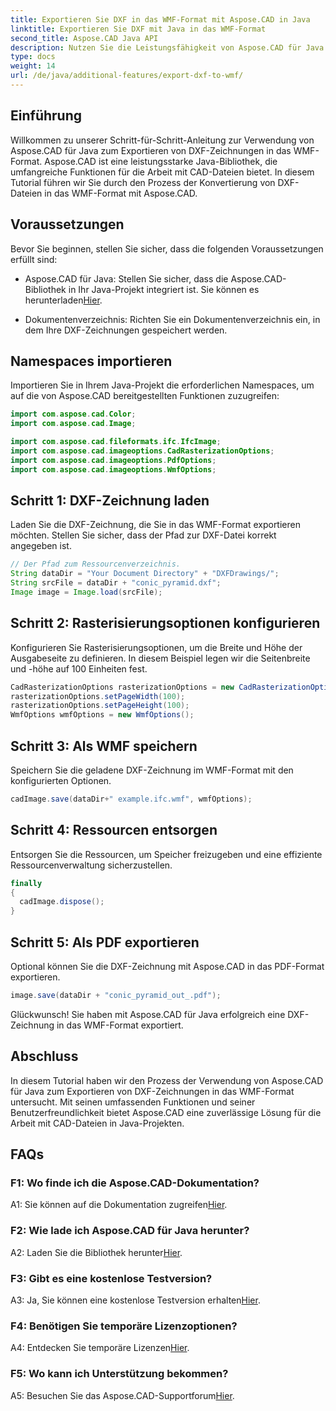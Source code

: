 ```yaml
---
title: Exportieren Sie DXF in das WMF-Format mit Aspose.CAD in Java
linktitle: Exportieren Sie DXF mit Java in das WMF-Format
second_title: Aspose.CAD Java API
description: Nutzen Sie die Leistungsfähigkeit von Aspose.CAD für Java. Erfahren Sie in unserem ausführlichen Tutorial, wie Sie DXF-Zeichnungen mühelos in das WMF-Format exportieren. Laden Sie die Bibliothek herunter, folgen Sie unserer Schritt-für-Schritt-Anleitung und verbessern Sie die Handhabung Ihrer CAD-Dateien.
type: docs
weight: 14
url: /de/java/additional-features/export-dxf-to-wmf/
---
```

## Einführung

Willkommen zu unserer Schritt-für-Schritt-Anleitung zur Verwendung von Aspose.CAD für Java zum Exportieren von DXF-Zeichnungen in das WMF-Format. Aspose.CAD ist eine leistungsstarke Java-Bibliothek, die umfangreiche Funktionen für die Arbeit mit CAD-Dateien bietet. In diesem Tutorial führen wir Sie durch den Prozess der Konvertierung von DXF-Dateien in das WMF-Format mit Aspose.CAD.

## Voraussetzungen

Bevor Sie beginnen, stellen Sie sicher, dass die folgenden Voraussetzungen erfüllt sind:

-  Aspose.CAD für Java: Stellen Sie sicher, dass die Aspose.CAD-Bibliothek in Ihr Java-Projekt integriert ist. Sie können es herunterladen[Hier](https://releases.aspose.com/cad/java/).

- Dokumentenverzeichnis: Richten Sie ein Dokumentenverzeichnis ein, in dem Ihre DXF-Zeichnungen gespeichert werden.

## Namespaces importieren

Importieren Sie in Ihrem Java-Projekt die erforderlichen Namespaces, um auf die von Aspose.CAD bereitgestellten Funktionen zuzugreifen:

```java
import com.aspose.cad.Color;
import com.aspose.cad.Image;

import com.aspose.cad.fileformats.ifc.IfcImage;
import com.aspose.cad.imageoptions.CadRasterizationOptions;
import com.aspose.cad.imageoptions.PdfOptions;
import com.aspose.cad.imageoptions.WmfOptions;
```

## Schritt 1: DXF-Zeichnung laden

Laden Sie die DXF-Zeichnung, die Sie in das WMF-Format exportieren möchten. Stellen Sie sicher, dass der Pfad zur DXF-Datei korrekt angegeben ist.

```java
// Der Pfad zum Ressourcenverzeichnis.
String dataDir = "Your Document Directory" + "DXFDrawings/";
String srcFile = dataDir + "conic_pyramid.dxf";
Image image = Image.load(srcFile);
```

## Schritt 2: Rasterisierungsoptionen konfigurieren

Konfigurieren Sie Rasterisierungsoptionen, um die Breite und Höhe der Ausgabeseite zu definieren. In diesem Beispiel legen wir die Seitenbreite und -höhe auf 100 Einheiten fest.

```java
CadRasterizationOptions rasterizationOptions = new CadRasterizationOptions();
rasterizationOptions.setPageWidth(100);
rasterizationOptions.setPageHeight(100);
WmfOptions wmfOptions = new WmfOptions();
```

## Schritt 3: Als WMF speichern

Speichern Sie die geladene DXF-Zeichnung im WMF-Format mit den konfigurierten Optionen.

```java
cadImage.save(dataDir+" example.ifc.wmf", wmfOptions);
```

## Schritt 4: Ressourcen entsorgen

Entsorgen Sie die Ressourcen, um Speicher freizugeben und eine effiziente Ressourcenverwaltung sicherzustellen.

```java
finally
{
  cadImage.dispose();
}
```

## Schritt 5: Als PDF exportieren

Optional können Sie die DXF-Zeichnung mit Aspose.CAD in das PDF-Format exportieren.

```java
image.save(dataDir + "conic_pyramid_out_.pdf"); 
```

Glückwunsch! Sie haben mit Aspose.CAD für Java erfolgreich eine DXF-Zeichnung in das WMF-Format exportiert.

## Abschluss

In diesem Tutorial haben wir den Prozess der Verwendung von Aspose.CAD für Java zum Exportieren von DXF-Zeichnungen in das WMF-Format untersucht. Mit seinen umfassenden Funktionen und seiner Benutzerfreundlichkeit bietet Aspose.CAD eine zuverlässige Lösung für die Arbeit mit CAD-Dateien in Java-Projekten.

## FAQs

### F1: Wo finde ich die Aspose.CAD-Dokumentation?

 A1: Sie können auf die Dokumentation zugreifen[Hier](https://reference.aspose.com/cad/java/).

### F2: Wie lade ich Aspose.CAD für Java herunter?

 A2: Laden Sie die Bibliothek herunter[Hier](https://releases.aspose.com/cad/java/).

### F3: Gibt es eine kostenlose Testversion?

A3: Ja, Sie können eine kostenlose Testversion erhalten[Hier](https://releases.aspose.com/).

### F4: Benötigen Sie temporäre Lizenzoptionen?

 A4: Entdecken Sie temporäre Lizenzen[Hier](https://purchase.aspose.com/temporary-license/).

### F5: Wo kann ich Unterstützung bekommen?

 A5: Besuchen Sie das Aspose.CAD-Supportforum[Hier](https://forum.aspose.com/c/cad/19).